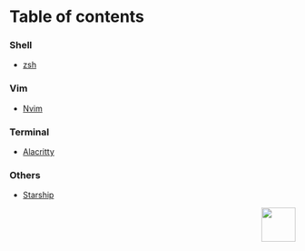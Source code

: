# Table of contents

### Shell
- [zsh](https://github.com/riceset/dotfiles/blob/main/.zshrc)

### Vim
- [Nvim](https://github.com/riceset/dotfiles/blob/main/.config/nvim/)

### Terminal

- [Alacritty](https://github.com/riceset/dotfiles/blob/main/.config/alacritty/alacritty.yml)

### Others
- [Starship](httpsgithub.com/riceset/dotfiles/blob/main/starship.toml)

<a href="https://github.com/riceset/"><img align='right' src='https://user-images.githubusercontent.com/48802655/110702518-5fc7a700-81d1-11eb-9bff-35a31eb4f6d0.gif' width='60'></a>
